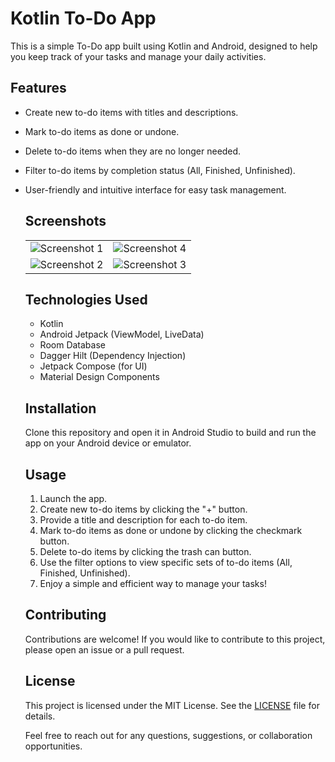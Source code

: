 # Kotlin To-Do App



This is a simple To-Do app built using Kotlin and Android, designed to help you keep track of your tasks and manage your daily activities.

## Features

- Create new to-do items with titles and descriptions.
- Mark to-do items as done or undone.
- Delete to-do items when they are no longer needed.
- Filter to-do items by completion status (All, Finished, Unfinished).
- User-friendly and intuitive interface for easy task management.

  ## Screenshots

  <table>
  <tr>
    <td><img src="https://github.com/fahad0samara/Kotlin-To-Do/assets/90055525/dff8d5f1-3f25-4228-ab9f-db25c85487f5" alt="Screenshot 1"></td>
     <td><img src="https://github.com/fahad0samara/Kotlin-To-Do/assets/90055525/a76f5d65-edc3-452a-b044-2fc334a387f7" alt="Screenshot 4"></td>
  </tr>
  <tr>
    <td><img src="https://github.com/fahad0samara/Kotlin-To-Do/assets/90055525/a287ea3a-6cc4-4889-a192-25ddc5b1e50e" alt="Screenshot 2"></td>
    <td><img src="https://github.com/fahad0samara/Kotlin-To-Do/assets/90055525/87f860c3-7663-4c40-83e1-c596e15516bc" alt="Screenshot 3"></td>
   
  </tr>
</table>


## Technologies Used

- Kotlin
- Android Jetpack (ViewModel, LiveData)
- Room Database
- Dagger Hilt (Dependency Injection)
- Jetpack Compose (for UI)
- Material Design Components

## Installation

Clone this repository and open it in Android Studio to build and run the app on your Android device or emulator.

## Usage

1. Launch the app.
2. Create new to-do items by clicking the "+" button.
3. Provide a title and description for each to-do item.
4. Mark to-do items as done or undone by clicking the checkmark button.
5. Delete to-do items by clicking the trash can button.
6. Use the filter options to view specific sets of to-do items (All, Finished, Unfinished).
7. Enjoy a simple and efficient way to manage your tasks!




## Contributing

Contributions are welcome! If you would like to contribute to this project, please open an issue or a pull request.

## License

This project is licensed under the MIT License. See the [LICENSE](LICENSE) file for details.


Feel free to reach out for any questions, suggestions, or collaboration opportunities.

